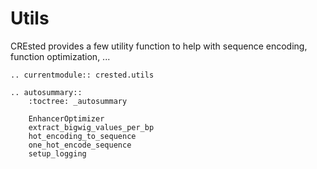 # Utils

CREsted provides a few utility function to help with sequence encoding, function optimization, ...

```{eval-rst}
.. currentmodule:: crested.utils
```

```{eval-rst}
.. autosummary::
    :toctree: _autosummary

    EnhancerOptimizer
    extract_bigwig_values_per_bp
    hot_encoding_to_sequence
    one_hot_encode_sequence
    setup_logging
```
